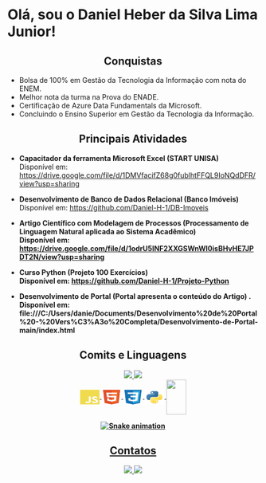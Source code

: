 # Olá, sou o Daniel Heber da Silva Lima Junior!

<h2 align="center">Conquistas</h2>

 - Bolsa de 100% em Gestão da Tecnologia da Informação com nota do ENEM.
 - Melhor nota da turma na Prova do ENADE.
 - Certificação de Azure Data Fundamentals da Microsoft.
 - Concluindo o Ensino Superior em Gestão da Tecnologia da Informação.
 
 <h2></h2>
 <h2 align="center">Principais Atividades</h2>
 
 - <b> Capacitador da ferramenta Microsoft Excel (START UNISA) </b> <br>
 Disponível em: https://drive.google.com/file/d/1DMVfacifZ68g0fublhtFFQL9IoNQdDFR/view?usp=sharing
 
 - <b> Desenvolvimento de Banco de Dados Relacional (Banco Imóveis) </b> <br>
 Disponível em: https://github.com/Daniel-H-1/DB-Imoveis
 
 - <b> Artigo Científico com Modelagem de Processos (Processamento de Linguagem Natural aplicada ao Sistema Acadêmico) <b> <br>
 Disponível em: https://drive.google.com/file/d/1odrU5INF2XXGSWnWl0isBHvHE7JPDT2N/view?usp=sharing
 
 - <b> Curso Python (Projeto 100 Exercícios) </b> <br>
 Disponível em: https://github.com/Daniel-H-1/Projeto-Python

 - <b> Desenvolvimento de Portal (Portal apresenta o conteúdo do Artigo) </b>.
 Disponível em: file:///C:/Users/danie/Documents/Desenvolvimento%20de%20Portal%20-%20Vers%C3%A3o%20Completa/Desenvolvimento-de-Portal-main/index.html
<h2> </h2>

<h2 align="center"> Comits e Linguagens </h2>

<div align="center">
  <a href="https://github.com/Daniel-H-1">
  <img height="180em" src="https://github-readme-stats.vercel.app/api?username=Daniel-H-1&show_icons=true&theme=dark&include_all_commits=true&count_private=true"/>
  <img height="180em" src="https://github-readme-stats.vercel.app/api/top-langs/?username=Daniel-H-1&layout=compact&langs_count=7&theme=dark"/>
</div>
<div style="display: inline_block" ALIGN="center">
  <img align="center" alt="Rafa-Js" height="30" width="40" src="https://raw.githubusercontent.com/devicons/devicon/master/icons/javascript/javascript-plain.svg">
  <img align="center" alt="Rafa-HTML" height="30" width="40" src="https://raw.githubusercontent.com/devicons/devicon/master/icons/html5/html5-original.svg">
  <img align="center" alt="Rafa-CSS" height="30" width="40" src="https://raw.githubusercontent.com/devicons/devicon/master/icons/css3/css3-original.svg">
  <img align="center" alt="Rafa-Python" height="30" width="40" src="https://raw.githubusercontent.com/devicons/devicon/master/icons/python/python-original.svg">
  <img align="center" height="70" width="40" img src="https://cdn.jsdelivr.net/gh/devicons/devicon/icons/mysql/mysql-original-wordmark.svg" />
</div>
<div align="center">
  
  ![Snake animation](https://github.com/Daniel-H-1/Daniel-H-1/blob/output/github-contribution-grid-snake.svg)
  
</div>
<h2></h2>

<h2 align="center">Contatos</h2>
<div align="center">
  <a href="danielheber0@gmail.com"><img src="https://img.shields.io/badge/Gmail-D14836?style=for-the-badge&logo=gmail&logoColor=white"/> </a>
  <a href="linkedin.com/in//daniel-h-s-l-junior"><img src="https://img.shields.io/badge/LinkedIn-0077B5?style=for-the-badge&logo=linkedin&logoColor=white"></a>
</div>
